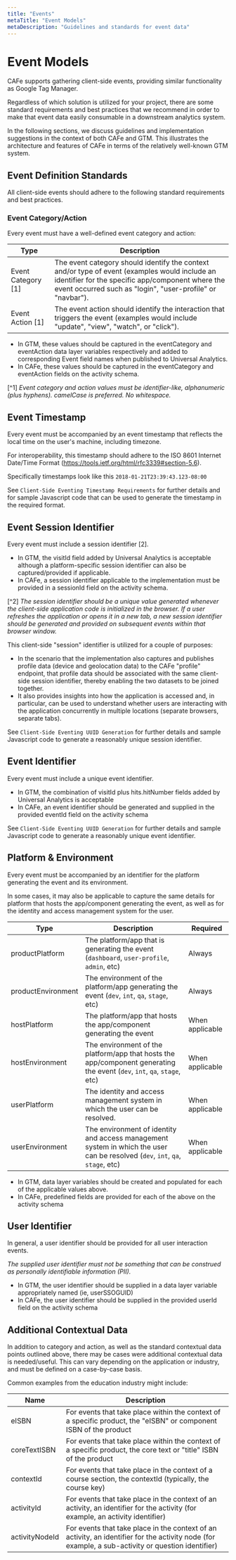 ```yaml
---
title: "Events"
metaTitle: "Event Models"
metaDescription: "Guidelines and standards for event data"
---
```


# Event Models

CAFe supports gathering client-side events, providing similar functionality as Google Tag Manager.

Regardless of which solution is utilized for your project, there are some standard requirements and best practices that we recommend in order to make that event data easily consumable in a downstream analytics system.

In the following sections, we discuss guidelines and implementation suggestions in the context of both CAFe and GTM.
This illustrates the architecture and features of CAFe in terms of the relatively well-known GTM system.

## Event Definition Standards

All client-side events should adhere to the following standard requirements and best practices.

### Event Category/Action

Every event must have a well-defined event category and action:

|Type|Description
| --- | --- |
|Event Category [1]|The event category should identify the context and/or type of event (examples would include an identifier for the specific app/component where the event occurred such as "login", "user-profile" or "navbar").
|Event Action [1]|The event action should identify the interaction that triggers the event (examples would include "update", "view", "watch", or "click").

* In GTM, these values should be captured in the eventCategory and eventAction data layer variables respectively and added to corresponding Event field names when published to Universal Analytics.
* In CAFe, these values should be captured in the eventCategory and eventAction fields on the activity schema.

[^1] _Event category and action values must be identifier-like, alphanumeric (plus hyphens)._
_camelCase is preferred._
_No whitespace._

## Event Timestamp

Every event must be accompanied by an event timestamp that reflects the local time on the user's machine, including timezone.

For interoperability, this timestamp should adhere to the ISO 8601 Internet Date/Time Format (https://tools.ietf.org/html/rfc3339#section-5.6).

Specifically timestamps look like this `2018-01-21T23:39:43.123-08:00`

See `Client-Side Eventing Timestamp Requirements` for further details and for sample Javascript code that can be used to generate the timestamp in the required format.

## Event Session Identifier

Every event must include a session identifier [2].

* In GTM, the visitId field added by Universal Analytics is acceptable although a platform-specific session identifier can also be captured/provided if applicable.
* In CAFe, a session identifier applicable to the implementation must be provided in a sessionId field on the activity schema.

[^2] _The session identifier should be a unique value generated whenever the client-side application code is initialized in the browser._
_If a user refreshes the application or opens it in a new tab, a new session identifier should be generated and provided on subsequent events within that browser window._
 
This client-side "session" identifier is utilized for a couple of purposes:

* In the scenario that the implementation also captures and publishes profile data (device and geolocation data) to the CAFe "profile" endpoint, that profile data should be associated with the same client-side session identifier, thereby enabling the two datasets to be joined together.
* It also provides insights into how the application is accessed and, in particular, can be used to understand whether users are interacting with the application concurrently in multiple locations (separate browsers, separate tabs).

See `Client-Side Eventing UUID Generation` for further details and sample Javascript code to generate a reasonably unique session identifier.

## Event Identifier

Every event must include a unique event identifier.

* In GTM, the combination of visitId plus hits.hitNumber fields added by Universal Analytics is acceptable
* In CAFe, an event identifier should be generated and supplied in the provided eventId field on the activity schema

See `Client-Side Eventing UUID Generation` for further details and sample Javascript code to generate a reasonably unique event identifier.

## Platform & Environment 

Every event must be accompanied by an identifier for the platform generating the event and its environment.

In some cases, it may also be applicable to capture the same details for platform that hosts the app/component generating the event, as well as for the identity and access management system for the user.

|Type|Description|Required|
| --- | --- | --- |
|productPlatform|The platform/app that is generating the event (`dashboard`, `user-profile`, `admin`, etc)|Always
|productEnvironment|The environment of the platform/app generating the event (`dev`, `int`, `qa`, `stage`, etc)|Always
|hostPlatform|The platform/app that hosts the app/component generating the event|When applicable
|hostEnvironment|The environment of the platform/app that hosts the app/component generating the event (`dev`, `int`, `qa`, `stage`, etc)|When applicable
|userPlatform|The identity and access management system in which the user can be resolved.|When applicable
|userEnvironment|The environment of identity and access management system in which the user can be resolved (`dev`, `int`, `qa`, `stage`, etc)|When applicable

* In GTM, data layer variables should be created and populated for each of the applicable values above.
* In CAFe, predefined fields are provided for each of the above on the activity schema

## User Identifier

In general, a user identifier should be provided for all user interaction events.

_The supplied user identifier must not be something that can be construed as personally identifiable information (PII)._

* In GTM, the user identifier should be supplied in a data layer variable appropriately named (ie, userSSOGUID)
* In CAFe, the user identifier should be supplied in the provided userId field on the activity schema 

## Additional Contextual Data

In addition to category and action, as well as the standard contextual data points outlined above, there may be cases were additional contextual data is needed/useful.
This can vary depending on the application or industry, and must be defined on a case-by-case basis.

Common examples from the education industry might include:

|Name|Description|
| --- | --- |
|eISBN|For events that take place within the context of a specific product, the "eISBN" or component ISBN of the product
|coreTextISBN|For events that take place within the context of a specific product, the core text or "title" ISBN of the product
|contextId|For events that take place in the context of a course section, the contextId (typically, the course key)
|activityId|For events that take place in the context of an activity, an identifier for the activity (for example, an activity identifier)
|activityNodeId|For events that take place in the context of an activity, an identifier for the activity node (for example, a sub-activity or question identifier)


